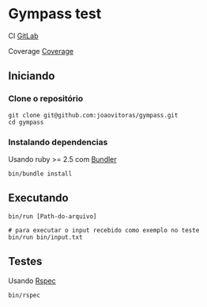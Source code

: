 # Gympass test
CI [GitLab](https://gitlab.com/joaovitoras/gympass/pipelines)

Coverage [Coverage](https://joaovitoras.gitlab.io/gympass/coverage/#_AllFiles)

## Iniciando

### Clone o repositório

```shell
git clone git@github.com:joaovitoras/gympass.git
cd gympass
```
### Instalando dependencias

Usando ruby >= 2.5 com [Bundler](https://github.com/bundler/bundler)

```shell
bin/bundle install
```

## Executando

```shell
bin/run [Path-do-arquivo]

# para executar o input recebido como exemplo no teste
bin/run bin/input.txt
```

## Testes
Usando [Rspec](https://github.com/rspec/rspec)

```shell
bin/rspec
```
